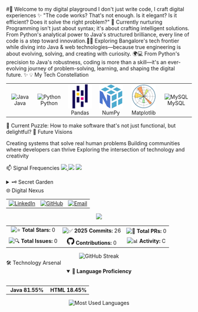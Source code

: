 #👋 Welcome to my digital playground
I don't just write code, I craft digital experiences ✨
"The code works? That's not enough. Is it elegant? Is it efficient? Does it solve the right problem?"
🌱 Currently nurturing
Programming isn't just about syntax; it's about crafting intelligent solutions. From Python's analytical power to Java's structured brilliance, every line of code is a step toward innovation.🚀💡
Exploring Bangalore's tech frontier while diving into Java & web technologies—because true engineering is about evolving, solving, and creating with curiosity. 🌍💻
From Python's precision to Java's robustness, coding is more than a skill—it's an ever-evolving journey of problem-solving, learning, and shaping the digital future. ✨
💡 My Tech Constellation
<table>
  <tr>
    <td align="center" width="96">
      <img src="https://techstack-generator.vercel.app/java-icon.svg" alt="Java" width="65" height="65" />
      <br>Java
    </td>
    <td align="center" width="96">
      <img src="https://techstack-generator.vercel.app/python-icon.svg" alt="Python" width="65" height="65" />
      <br>Python
    </td>
    <td align="center" width="96">
      <img src="https://raw.githubusercontent.com/devicons/devicon/master/icons/pandas/pandas-original.svg" alt="Pandas" width="65" height="65" />
      <br>Pandas
    </td>
    <td align="center" width="96">
      <img src="https://raw.githubusercontent.com/devicons/devicon/master/icons/numpy/numpy-original.svg" alt="NumPy" width="65" height="65" />
      <br>NumPy
    </td>
    <td align="center" width="96">
      <img src="https://raw.githubusercontent.com/devicons/devicon/master/icons/matplotlib/matplotlib-original.svg" alt="Matplotlib" width="65" height="65" />
      <br>Matplotlib
    </td>
    <td align="center" width="96">
      <img src="https://techstack-generator.vercel.app/mysql-icon.svg" alt="MySQL" width="65" height="65" />
      <br>MySQL
    </td>
  </tr>
</table>
🧩 Current Puzzle:
How to make software that's not just functional, but delightful?
🔮 Future Visions

Creating systems that solve real human problems
Building communities where developers can thrive
Exploring the intersection of technology and creativity

📫 Signal Frequencies
<a href="https://mail.google.com/mail/?view=cm&fs=1&to=dishaacharyaa04@gmail.com" target="_blank">
  <img src="https://img.shields.io/badge/Email-D14836?style=for-the-badge&logo=gmail&logoColor=white" />
</a>
<a href="https://linkedin.com/in/dishaacharyad"><img src="https://img.shields.io/badge/LinkedIn-0077B5?style=for-the-badge&logo=linkedin&logoColor=white" /></a>
<a href="https://github.com/dishaaa04"><img src="https://img.shields.io/badge/GitHub-100000?style=for-the-badge&logo=github&logoColor=white" /></a>
<details>
<summary>🗝️ Secret Garden</summary>
<br>

def disha_philosophy():
    while True:
        learn_something_new()
        build_something_useful()
        share_knowledge()
        if tired:
            coffee()

</details>
<!-- This README is as dynamic as my coding journey -->
🌐 Digital Nexus
<div align="center">
  <table>
    <tr>
      <td>
        <a href="https://linkedin.com/in/dishaacharyad">
          <img src="https://img.shields.io/badge/Connect-0077B5?style=for-the-badge&logo=linkedin&logoColor=white&label=LINKEDIN&labelColor=0A66C2" alt="LinkedIn"/>
        </a>
      </td>
      <td>
        <a href="https://github.com/dishaaa04">
          <img src="https://img.shields.io/badge/Follow-100000?style=for-the-badge&logo=github&logoColor=white&label=GITHUB&labelColor=1A1E22" alt="GitHub"/>
        </a>
      </td>
      <td>
        <a href="https://mail.google.com/mail/?view=cm&fs=1&to=dishaacharyaa04@gmail.com" target="_blank">
          <img src="https://img.shields.io/badge/Message-D14836?style=for-the-badge&logo=gmail&logoColor=white&label=EMAIL&labelColor=EA4335" alt="Email"/>
        </a>
      </td>
    </tr>
  </table>
</div>
<div align="center">
  <img src="https://capsule-render.vercel.app/api?type=waving&color=gradient&height=200&section=header&text=GitHub%20Stats&fontSize=40&fontAlignY=35&animation=twinkling&fontColor=white" />
  <table>
    <tr>
      <td align="center">
        <img width="20" src="https://raw.githubusercontent.com/github/explore/main/topics/star/star.png" alt="⭐"/>
        <b>Total Stars:</b> 0
      </td>
      <td align="center">
        <img width="20" src="https://raw.githubusercontent.com/github/explore/main/topics/git-commit/git-commit.png" alt="✅"/>
        <b>2025 Commits:</b> 26
      </td>
      <td align="center">
        <img width="20" src="https://raw.githubusercontent.com/github/explore/main/topics/git-pull-request/git-pull-request.png" alt="🔄"/>
        <b>Total PRs:</b> 0
      </td>
    </tr>
    <tr>
      <td align="center">
        <img width="20" src="https://raw.githubusercontent.com/github/explore/main/topics/issue/issue.png" alt="🔍"/>
        <b>Total Issues:</b> 0
      </td>
      <td align="center">
        <img width="20" src="https://raw.githubusercontent.com/github/explore/main/topics/github/github.png" alt="🚀"/>
        <b>Contributions:</b> 0
      </td>
      <td align="center">
        <img width="20" src="https://github.githubassets.com/images/icons/emoji/unicode/1f4ca.png" alt="📊"/>
        <b>Activity:</b> <span>C</span>
      </td>
    </tr>
  </table>
  <img src="https://streak-stats.demolab.com?user=dishaaa04&theme=radical&hide_border=true&date_format=M%20j%5B%2C%20Y%5D" alt="GitHub Streak" />
</div>
🛠️ Technology Arsenal
<div align="center">
  <details open>
    <summary><b>🧰 Language Proficiency</b></summary>
    <br>
    <table>
      <tr>
        <td align="center" width="50%">
          <b>Java 81.55%</b>
        </td>
        <td align="center" width="50%">
          <b>HTML 18.45%</b>
        </td>
      </tr>
    </table>
    <img src="https://github-readme-stats.vercel.app/api/top-langs/?username=dishaaa04&layout=compact&theme=radical&hide_border=true&bg_color=0D1117" alt="Most Used Languages" />
  </details>
</div>
